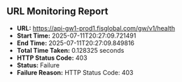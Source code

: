 ## URL Monitoring Report

- **URL:** https://api-gw1-prod1.fisglobal.com/gw/v1/health
- **Start Time:** 2025-07-11T20:27:09.721491
- **End Time:** 2025-07-11T20:27:09.849816
- **Total Time Taken:** 0.128325 seconds
- **HTTP Status Code:** 403
- **Status:** Failure
- **Failure Reason:** HTTP Status Code: 403
